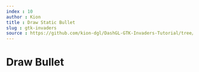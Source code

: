 ```yaml
---
index : 10
author : Kion
title : Draw Static Bullet
slug : gtk-invaders
source : https://github.com/kion-dgl/DashGL-GTK-Invaders-Tutorial/tree/master/10_Draw_Bullet
---
```

# Draw Bullet
